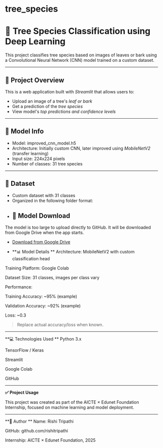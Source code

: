 # tree_species
# 🌳 Tree Species Classification using Deep Learning

This project classifies tree species based on images of leaves or bark using a Convolutional Neural Network (CNN) model trained on a custom dataset.

---

## 📌 Project Overview

This is a web application built with *Streamlit* that allows users to:
- Upload an image of a tree's *leaf or bark*
- Get a prediction of the *tree species*
- View model's *top predictions and confidence levels*

---

## 🧠 Model Info

- Model: improved_cnn_model.h5
- Architecture: Initially custom CNN, later improved using *MobileNetV2* (transfer learning)
- Input size: 224x224 pixels
- Number of classes: 31 tree species

---

## 📁 Dataset

- Custom dataset with 31 classes
- Organized in the following folder format:
- ## 🔗 Model Download

The model is too large to upload directly to GitHub. It will be downloaded from Google Drive when the app starts.

- [Download from Google Drive](https://drive.google.com/file/d/1aOykMRB2qlUizJKEfqAxQGIAoSKnzmth/view?usp=drive_link)
  
- **📊 Model Details
**
Architecture: MobileNetV2 with custom classification head

Training Platform: Google Colab

Dataset Size: 31 classes, images per class vary

Performance:

Training Accuracy: ~95% (example)

Validation Accuracy: ~92% (example)

Loss: ~0.3



> Replace actual accuracy/loss when known.




---

**💻 Technologies Used
**
Python 3.x

TensorFlow / Keras

Streamlit

Google Colab

GitHub



---

**✅ Project Usage**

This project was created as part of the AICTE × Edunet Foundation Internship, focused on machine learning and model deployment.


---

**🙋 Author
**
Name: Rishi Tripathi

GitHub: github.com/rishitripathi

Internship: AICTE × Edunet Foundation, 2025
